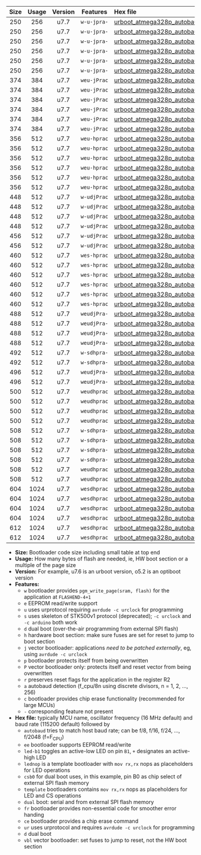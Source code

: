 |Size|Usage|Version|Features|Hex file|
|:-:|:-:|:-:|:-:|:--|
|250|256|u7.7|`w-u-jpra-`|[urboot_atmega328p_autobaud_led+b1_ur_vbl.hex](https://raw.githubusercontent.com/stefanrueger/urboot.hex/main/mcus/atmega328p/autobaud/urboot_atmega328p_autobaud_led+b1_ur_vbl.hex)|
|250|256|u7.7|`w-u-jpra-`|[urboot_atmega328p_autobaud_led+b5_ur_vbl.hex](https://raw.githubusercontent.com/stefanrueger/urboot.hex/main/mcus/atmega328p/autobaud/urboot_atmega328p_autobaud_led+b5_ur_vbl.hex)|
|250|256|u7.7|`w-u-jpra-`|[urboot_atmega328p_autobaud_led+d5_ur_vbl.hex](https://raw.githubusercontent.com/stefanrueger/urboot.hex/main/mcus/atmega328p/autobaud/urboot_atmega328p_autobaud_led+d5_ur_vbl.hex)|
|250|256|u7.7|`w-u-jpra-`|[urboot_atmega328p_autobaud_led-b1_ur_vbl.hex](https://raw.githubusercontent.com/stefanrueger/urboot.hex/main/mcus/atmega328p/autobaud/urboot_atmega328p_autobaud_led-b1_ur_vbl.hex)|
|250|256|u7.7|`w-u-jpra-`|[urboot_atmega328p_autobaud_led-d5_ur_vbl.hex](https://raw.githubusercontent.com/stefanrueger/urboot.hex/main/mcus/atmega328p/autobaud/urboot_atmega328p_autobaud_led-d5_ur_vbl.hex)|
|250|256|u7.7|`w-u-jpra-`|[urboot_atmega328p_autobaud_lednop_ur_vbl.hex](https://raw.githubusercontent.com/stefanrueger/urboot.hex/main/mcus/atmega328p/autobaud/urboot_atmega328p_autobaud_lednop_ur_vbl.hex)|
|374|384|u7.7|`weu-jPrac`|[urboot_atmega328p_autobaud_ee_led+b1_fr_ce_ur_vbl.hex](https://raw.githubusercontent.com/stefanrueger/urboot.hex/main/mcus/atmega328p/autobaud/urboot_atmega328p_autobaud_ee_led+b1_fr_ce_ur_vbl.hex)|
|374|384|u7.7|`weu-jPrac`|[urboot_atmega328p_autobaud_ee_led+b5_fr_ce_ur_vbl.hex](https://raw.githubusercontent.com/stefanrueger/urboot.hex/main/mcus/atmega328p/autobaud/urboot_atmega328p_autobaud_ee_led+b5_fr_ce_ur_vbl.hex)|
|374|384|u7.7|`weu-jPrac`|[urboot_atmega328p_autobaud_ee_led+d5_fr_ce_ur_vbl.hex](https://raw.githubusercontent.com/stefanrueger/urboot.hex/main/mcus/atmega328p/autobaud/urboot_atmega328p_autobaud_ee_led+d5_fr_ce_ur_vbl.hex)|
|374|384|u7.7|`weu-jPrac`|[urboot_atmega328p_autobaud_ee_led-b1_fr_ce_ur_vbl.hex](https://raw.githubusercontent.com/stefanrueger/urboot.hex/main/mcus/atmega328p/autobaud/urboot_atmega328p_autobaud_ee_led-b1_fr_ce_ur_vbl.hex)|
|374|384|u7.7|`weu-jPrac`|[urboot_atmega328p_autobaud_ee_led-d5_fr_ce_ur_vbl.hex](https://raw.githubusercontent.com/stefanrueger/urboot.hex/main/mcus/atmega328p/autobaud/urboot_atmega328p_autobaud_ee_led-d5_fr_ce_ur_vbl.hex)|
|374|384|u7.7|`weu-jPrac`|[urboot_atmega328p_autobaud_ee_lednop_fr_ce_ur_vbl.hex](https://raw.githubusercontent.com/stefanrueger/urboot.hex/main/mcus/atmega328p/autobaud/urboot_atmega328p_autobaud_ee_lednop_fr_ce_ur_vbl.hex)|
|356|512|u7.7|`weu-hprac`|[urboot_atmega328p_autobaud_ee_led+b1_fr_ce_ur.hex](https://raw.githubusercontent.com/stefanrueger/urboot.hex/main/mcus/atmega328p/autobaud/urboot_atmega328p_autobaud_ee_led+b1_fr_ce_ur.hex)|
|356|512|u7.7|`weu-hprac`|[urboot_atmega328p_autobaud_ee_led+b5_fr_ce_ur.hex](https://raw.githubusercontent.com/stefanrueger/urboot.hex/main/mcus/atmega328p/autobaud/urboot_atmega328p_autobaud_ee_led+b5_fr_ce_ur.hex)|
|356|512|u7.7|`weu-hprac`|[urboot_atmega328p_autobaud_ee_led+d5_fr_ce_ur.hex](https://raw.githubusercontent.com/stefanrueger/urboot.hex/main/mcus/atmega328p/autobaud/urboot_atmega328p_autobaud_ee_led+d5_fr_ce_ur.hex)|
|356|512|u7.7|`weu-hprac`|[urboot_atmega328p_autobaud_ee_led-b1_fr_ce_ur.hex](https://raw.githubusercontent.com/stefanrueger/urboot.hex/main/mcus/atmega328p/autobaud/urboot_atmega328p_autobaud_ee_led-b1_fr_ce_ur.hex)|
|356|512|u7.7|`weu-hprac`|[urboot_atmega328p_autobaud_ee_led-d5_fr_ce_ur.hex](https://raw.githubusercontent.com/stefanrueger/urboot.hex/main/mcus/atmega328p/autobaud/urboot_atmega328p_autobaud_ee_led-d5_fr_ce_ur.hex)|
|356|512|u7.7|`weu-hprac`|[urboot_atmega328p_autobaud_ee_lednop_fr_ce_ur.hex](https://raw.githubusercontent.com/stefanrueger/urboot.hex/main/mcus/atmega328p/autobaud/urboot_atmega328p_autobaud_ee_lednop_fr_ce_ur.hex)|
|448|512|u7.7|`w-udjPrac`|[urboot_atmega328p_autobaud_led+b1_csb0_dual_fr_ce_ur_vbl.hex](https://raw.githubusercontent.com/stefanrueger/urboot.hex/main/mcus/atmega328p/autobaud/urboot_atmega328p_autobaud_led+b1_csb0_dual_fr_ce_ur_vbl.hex)|
|448|512|u7.7|`w-udjPrac`|[urboot_atmega328p_autobaud_led+d5_csb0_dual_fr_ce_ur_vbl.hex](https://raw.githubusercontent.com/stefanrueger/urboot.hex/main/mcus/atmega328p/autobaud/urboot_atmega328p_autobaud_led+d5_csb0_dual_fr_ce_ur_vbl.hex)|
|448|512|u7.7|`w-udjPrac`|[urboot_atmega328p_autobaud_led-b1_csb0_dual_fr_ce_ur_vbl.hex](https://raw.githubusercontent.com/stefanrueger/urboot.hex/main/mcus/atmega328p/autobaud/urboot_atmega328p_autobaud_led-b1_csb0_dual_fr_ce_ur_vbl.hex)|
|448|512|u7.7|`w-udjPrac`|[urboot_atmega328p_autobaud_led-d5_csb0_dual_fr_ce_ur_vbl.hex](https://raw.githubusercontent.com/stefanrueger/urboot.hex/main/mcus/atmega328p/autobaud/urboot_atmega328p_autobaud_led-d5_csb0_dual_fr_ce_ur_vbl.hex)|
|456|512|u7.7|`w-udjPrac`|[urboot_atmega328p_autobaud_led+b1_csd5_dual_fr_ce_ur_vbl.hex](https://raw.githubusercontent.com/stefanrueger/urboot.hex/main/mcus/atmega328p/autobaud/urboot_atmega328p_autobaud_led+b1_csd5_dual_fr_ce_ur_vbl.hex)|
|456|512|u7.7|`w-udjPrac`|[urboot_atmega328p_autobaud_template_dual_fr_ce_ur_vbl.hex](https://raw.githubusercontent.com/stefanrueger/urboot.hex/main/mcus/atmega328p/autobaud/urboot_atmega328p_autobaud_template_dual_fr_ce_ur_vbl.hex)|
|460|512|u7.7|`wes-hprac`|[urboot_atmega328p_autobaud_ee_led+b1_fr_ce.hex](https://raw.githubusercontent.com/stefanrueger/urboot.hex/main/mcus/atmega328p/autobaud/urboot_atmega328p_autobaud_ee_led+b1_fr_ce.hex)|
|460|512|u7.7|`wes-hprac`|[urboot_atmega328p_autobaud_ee_led+b5_fr_ce.hex](https://raw.githubusercontent.com/stefanrueger/urboot.hex/main/mcus/atmega328p/autobaud/urboot_atmega328p_autobaud_ee_led+b5_fr_ce.hex)|
|460|512|u7.7|`wes-hprac`|[urboot_atmega328p_autobaud_ee_led+d5_fr_ce.hex](https://raw.githubusercontent.com/stefanrueger/urboot.hex/main/mcus/atmega328p/autobaud/urboot_atmega328p_autobaud_ee_led+d5_fr_ce.hex)|
|460|512|u7.7|`wes-hprac`|[urboot_atmega328p_autobaud_ee_led-b1_fr_ce.hex](https://raw.githubusercontent.com/stefanrueger/urboot.hex/main/mcus/atmega328p/autobaud/urboot_atmega328p_autobaud_ee_led-b1_fr_ce.hex)|
|460|512|u7.7|`wes-hprac`|[urboot_atmega328p_autobaud_ee_led-d5_fr_ce.hex](https://raw.githubusercontent.com/stefanrueger/urboot.hex/main/mcus/atmega328p/autobaud/urboot_atmega328p_autobaud_ee_led-d5_fr_ce.hex)|
|460|512|u7.7|`wes-hprac`|[urboot_atmega328p_autobaud_ee_lednop_fr_ce.hex](https://raw.githubusercontent.com/stefanrueger/urboot.hex/main/mcus/atmega328p/autobaud/urboot_atmega328p_autobaud_ee_lednop_fr_ce.hex)|
|488|512|u7.7|`weudjPra-`|[urboot_atmega328p_autobaud_ee_led+b1_csb0_dual_fr_ur_vbl.hex](https://raw.githubusercontent.com/stefanrueger/urboot.hex/main/mcus/atmega328p/autobaud/urboot_atmega328p_autobaud_ee_led+b1_csb0_dual_fr_ur_vbl.hex)|
|488|512|u7.7|`weudjPra-`|[urboot_atmega328p_autobaud_ee_led+d5_csb0_dual_fr_ur_vbl.hex](https://raw.githubusercontent.com/stefanrueger/urboot.hex/main/mcus/atmega328p/autobaud/urboot_atmega328p_autobaud_ee_led+d5_csb0_dual_fr_ur_vbl.hex)|
|488|512|u7.7|`weudjPra-`|[urboot_atmega328p_autobaud_ee_led-b1_csb0_dual_fr_ur_vbl.hex](https://raw.githubusercontent.com/stefanrueger/urboot.hex/main/mcus/atmega328p/autobaud/urboot_atmega328p_autobaud_ee_led-b1_csb0_dual_fr_ur_vbl.hex)|
|488|512|u7.7|`weudjPra-`|[urboot_atmega328p_autobaud_ee_led-d5_csb0_dual_fr_ur_vbl.hex](https://raw.githubusercontent.com/stefanrueger/urboot.hex/main/mcus/atmega328p/autobaud/urboot_atmega328p_autobaud_ee_led-d5_csb0_dual_fr_ur_vbl.hex)|
|492|512|u7.7|`w-sdhpra-`|[urboot_atmega328p_autobaud_led+b1_csd5_dual.hex](https://raw.githubusercontent.com/stefanrueger/urboot.hex/main/mcus/atmega328p/autobaud/urboot_atmega328p_autobaud_led+b1_csd5_dual.hex)|
|492|512|u7.7|`w-sdhpra-`|[urboot_atmega328p_autobaud_template_dual.hex](https://raw.githubusercontent.com/stefanrueger/urboot.hex/main/mcus/atmega328p/autobaud/urboot_atmega328p_autobaud_template_dual.hex)|
|496|512|u7.7|`weudjPra-`|[urboot_atmega328p_autobaud_ee_led+b1_csd5_dual_fr_ur_vbl.hex](https://raw.githubusercontent.com/stefanrueger/urboot.hex/main/mcus/atmega328p/autobaud/urboot_atmega328p_autobaud_ee_led+b1_csd5_dual_fr_ur_vbl.hex)|
|496|512|u7.7|`weudjPra-`|[urboot_atmega328p_autobaud_ee_template_dual_fr_ur_vbl.hex](https://raw.githubusercontent.com/stefanrueger/urboot.hex/main/mcus/atmega328p/autobaud/urboot_atmega328p_autobaud_ee_template_dual_fr_ur_vbl.hex)|
|500|512|u7.7|`weudhprac`|[urboot_atmega328p_autobaud_ee_led+b1_csb0_dual_fr_ce_ur.hex](https://raw.githubusercontent.com/stefanrueger/urboot.hex/main/mcus/atmega328p/autobaud/urboot_atmega328p_autobaud_ee_led+b1_csb0_dual_fr_ce_ur.hex)|
|500|512|u7.7|`weudhprac`|[urboot_atmega328p_autobaud_ee_led+d5_csb0_dual_fr_ce_ur.hex](https://raw.githubusercontent.com/stefanrueger/urboot.hex/main/mcus/atmega328p/autobaud/urboot_atmega328p_autobaud_ee_led+d5_csb0_dual_fr_ce_ur.hex)|
|500|512|u7.7|`weudhprac`|[urboot_atmega328p_autobaud_ee_led-b1_csb0_dual_fr_ce_ur.hex](https://raw.githubusercontent.com/stefanrueger/urboot.hex/main/mcus/atmega328p/autobaud/urboot_atmega328p_autobaud_ee_led-b1_csb0_dual_fr_ce_ur.hex)|
|500|512|u7.7|`weudhprac`|[urboot_atmega328p_autobaud_ee_led-d5_csb0_dual_fr_ce_ur.hex](https://raw.githubusercontent.com/stefanrueger/urboot.hex/main/mcus/atmega328p/autobaud/urboot_atmega328p_autobaud_ee_led-d5_csb0_dual_fr_ce_ur.hex)|
|508|512|u7.7|`w-sdhpra-`|[urboot_atmega328p_autobaud_led+b1_csb0_dual_fr.hex](https://raw.githubusercontent.com/stefanrueger/urboot.hex/main/mcus/atmega328p/autobaud/urboot_atmega328p_autobaud_led+b1_csb0_dual_fr.hex)|
|508|512|u7.7|`w-sdhpra-`|[urboot_atmega328p_autobaud_led+d5_csb0_dual_fr.hex](https://raw.githubusercontent.com/stefanrueger/urboot.hex/main/mcus/atmega328p/autobaud/urboot_atmega328p_autobaud_led+d5_csb0_dual_fr.hex)|
|508|512|u7.7|`w-sdhpra-`|[urboot_atmega328p_autobaud_led-b1_csb0_dual_fr.hex](https://raw.githubusercontent.com/stefanrueger/urboot.hex/main/mcus/atmega328p/autobaud/urboot_atmega328p_autobaud_led-b1_csb0_dual_fr.hex)|
|508|512|u7.7|`w-sdhpra-`|[urboot_atmega328p_autobaud_led-d5_csb0_dual_fr.hex](https://raw.githubusercontent.com/stefanrueger/urboot.hex/main/mcus/atmega328p/autobaud/urboot_atmega328p_autobaud_led-d5_csb0_dual_fr.hex)|
|508|512|u7.7|`weudhprac`|[urboot_atmega328p_autobaud_ee_led+b1_csd5_dual_fr_ce_ur.hex](https://raw.githubusercontent.com/stefanrueger/urboot.hex/main/mcus/atmega328p/autobaud/urboot_atmega328p_autobaud_ee_led+b1_csd5_dual_fr_ce_ur.hex)|
|508|512|u7.7|`weudhprac`|[urboot_atmega328p_autobaud_ee_template_dual_fr_ce_ur.hex](https://raw.githubusercontent.com/stefanrueger/urboot.hex/main/mcus/atmega328p/autobaud/urboot_atmega328p_autobaud_ee_template_dual_fr_ce_ur.hex)|
|604|1024|u7.7|`wesdhprac`|[urboot_atmega328p_autobaud_ee_led+b1_csb0_dual_fr_ce.hex](https://raw.githubusercontent.com/stefanrueger/urboot.hex/main/mcus/atmega328p/autobaud/urboot_atmega328p_autobaud_ee_led+b1_csb0_dual_fr_ce.hex)|
|604|1024|u7.7|`wesdhprac`|[urboot_atmega328p_autobaud_ee_led+d5_csb0_dual_fr_ce.hex](https://raw.githubusercontent.com/stefanrueger/urboot.hex/main/mcus/atmega328p/autobaud/urboot_atmega328p_autobaud_ee_led+d5_csb0_dual_fr_ce.hex)|
|604|1024|u7.7|`wesdhprac`|[urboot_atmega328p_autobaud_ee_led-b1_csb0_dual_fr_ce.hex](https://raw.githubusercontent.com/stefanrueger/urboot.hex/main/mcus/atmega328p/autobaud/urboot_atmega328p_autobaud_ee_led-b1_csb0_dual_fr_ce.hex)|
|604|1024|u7.7|`wesdhprac`|[urboot_atmega328p_autobaud_ee_led-d5_csb0_dual_fr_ce.hex](https://raw.githubusercontent.com/stefanrueger/urboot.hex/main/mcus/atmega328p/autobaud/urboot_atmega328p_autobaud_ee_led-d5_csb0_dual_fr_ce.hex)|
|612|1024|u7.7|`wesdhprac`|[urboot_atmega328p_autobaud_ee_led+b1_csd5_dual_fr_ce.hex](https://raw.githubusercontent.com/stefanrueger/urboot.hex/main/mcus/atmega328p/autobaud/urboot_atmega328p_autobaud_ee_led+b1_csd5_dual_fr_ce.hex)|
|612|1024|u7.7|`wesdhprac`|[urboot_atmega328p_autobaud_ee_template_dual_fr_ce.hex](https://raw.githubusercontent.com/stefanrueger/urboot.hex/main/mcus/atmega328p/autobaud/urboot_atmega328p_autobaud_ee_template_dual_fr_ce.hex)|

- **Size:** Bootloader code size including small table at top end
- **Usage:** How many bytes of flash are needed, ie, HW boot section or a multiple of the page size
- **Version:** For example, u7.6 is an urboot version, o5.2 is an optiboot version
- **Features:**
  + `w` bootloader provides `pgm_write_page(sram, flash)` for the application at `FLASHEND-4+1`
  + `e` EEPROM read/write support
  + `u` uses urprotocol requiring `avrdude -c urclock` for programming
  + `s` uses skeleton of STK500v1 protocol (deprecated); `-c urclock` and `-c arduino` both work
  + `d` dual boot (over-the-air programming from external SPI flash)
  + `h` hardware boot section: make sure fuses are set for reset to jump to boot section
  + `j` vector bootloader: applications *need to be patched externally*, eg, using `avrdude -c urclock`
  + `p` bootloader protects itself from being overwritten
  + `P` vector bootloader only: protects itself and reset vector from being overwritten
  + `r` preserves reset flags for the application in the register R2
  + `a` autobaud detection (f_cpu/8n using discrete divisors, n = 1, 2, ..., 256)
  + `c` bootloader provides chip erase functionality (recommended for large MCUs)
  + `-` corresponding feature not present
- **Hex file:** typically MCU name, oscillator frequency (16 MHz default) and baud rate (115200 default) followed by
  + `autobaud` tries to match host baud rate; can be f/8, f/16, f/24, ..., f/2048 (f=F<sub>CPU</sub>)
  + `ee` bootloader supports EEPROM read/write
  + `led-b1` toggles an active-low LED on pin `B1`, `+` designates an active-high LED
  + `lednop` is a template bootloader with `mov rx,rx` nops as placeholders for LED operations
  + `csb0` for dual boot uses, in this example, pin B0 as chip select of external SPI flash memory
  + `template` bootloaders contains `mov rx,rx` nops as placeholders for LED and CS operations
  + `dual` boot: serial and from external SPI flash memory
  + `fr` bootloader provides non-essential code for smoother error handing
  + `ce` bootloader provides a chip erase command
  + `ur` uses urprotocol and requires `avrdude -c urclock` for programming
  + `d` dual boot
  + `vbl` vector bootloader: set fuses to jump to reset, not the HW boot section

